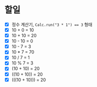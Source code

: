 # 할일
- [x] 정수 계산기, `Calc.run("3 * 1") == 3` 형태
- [x] 10 + 0 = 10
- [x] 10 + 10 = 20
- [x] 10 - 10 = 0
- [x] 10 - 7 = 3
- [x] 10 * 7 = 70
- [x] 10 / 7 = 1
- [x] 10 % 7 = 3
- [x] (10 + 10) = 20
- [x] ((10 + 10)) = 20
- [x] (((10 + 10))) = 20